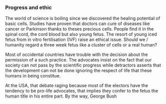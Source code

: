 ### Progress and ethic
The world of science is boiling since we discovered the healing potential of basic cells. Studies have proven that doctors can cure of diseases like cancer or Parkinson thanks to theses precious cells. People find it in the spinal cord, the cord blood but also young fetus. The resort of young iced fetus from in vitro fertilisation (IVF) raise an ethical issue. Should we / humanity regard a three week fetus like a cluster of cells or a real human? 

Most of occidental countries have trouble with the decision about the permission of a such practice. The advocates insist on the fact that our society can not pass by the scientific progress while detractors asserts that the development can not be done ignoring the respect of life that these humans in being constitue. 

At the USA, that debate raging because most of the electors have the tendency to be pro-life advocates, that implies they confer to the fetus the human title in his entire part. By the way, George Bush